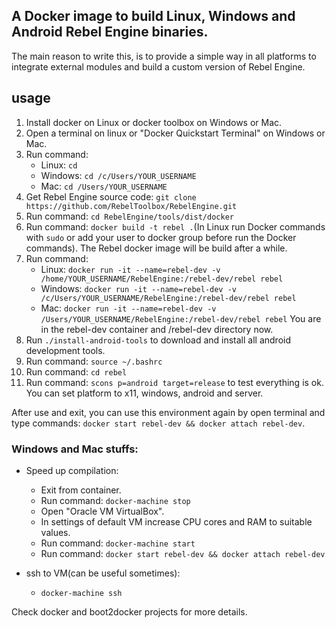 ## A Docker image to build Linux, Windows and Android Rebel Engine binaries.

The main reason to write this, is to provide a simple way in all platforms to integrate external modules and build a custom version of Rebel Engine.

## usage
1. Install docker on Linux or docker toolbox on Windows or Mac.
2. Open a terminal on linux or "Docker Quickstart Terminal" on Windows or Mac.
3. Run command:
	- Linux: `cd`
	- Windows: `cd /c/Users/YOUR_USERNAME`
	- Mac: `cd /Users/YOUR_USERNAME`
4. Get Rebel Engine source code: `git clone https://github.com/RebelToolbox/RebelEngine.git`
5. Run command: `cd RebelEngine/tools/dist/docker`
6. Run command: `docker build -t rebel .`(In Linux run Docker commands with `sudo` or add your user to docker group before run the Docker commands). The Rebel docker image will be build after a while.
7. Run command:
	- Linux: `docker run -it --name=rebel-dev -v /home/YOUR_USERNAME/RebelEngine:/rebel-dev/rebel rebel`
	- Windows: `docker run -it --name=rebel-dev -v /c/Users/YOUR_USERNAME/RebelEngine:/rebel-dev/rebel rebel`
	- Mac: `docker run -it --name=rebel-dev -v /Users/YOUR_USERNAME/RebelEngine:/rebel-dev/rebel rebel`
	You are in the rebel-dev container and /rebel-dev directory now.
8. Run `./install-android-tools` to download and install all android development tools.
9. Run command: `source ~/.bashrc`
10. Run command: `cd rebel`
11. Run command: `scons p=android target=release` to test everything is ok. You can set platform to x11, windows, android and server.

After use and exit, you can use this environment again by open terminal and type commands: `docker start rebel-dev && docker attach rebel-dev`.

### Windows and Mac stuffs:

- Speed up compilation:
	- Exit from container.
	- Run command: `docker-machine stop`
	- Open "Oracle VM VirtualBox".
	- In settings of default VM increase CPU cores and RAM to suitable values.
	- Run command: `docker-machine start`
	- Run command: `docker start rebel-dev && docker attach rebel-dev`

- ssh to VM(can be useful sometimes):
	- `docker-machine ssh`

Check docker and boot2docker projects for more details.
